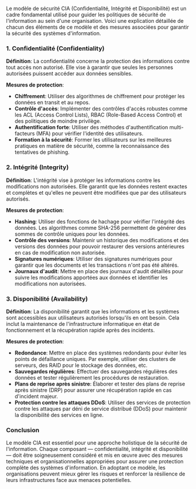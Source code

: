 Le modèle de sécurité CIA (Confidentialité, Intégrité et Disponibilité) est un cadre fondamental utilisé pour guider les politiques de sécurité de l'information au sein d'une organisation. Voici une explication détaillée de chacun des éléments de ce modèle et des mesures associées pour garantir la sécurité des systèmes d'information.

### 1. Confidentialité (Confidentiality)

**Définition**: La confidentialité concerne la protection des informations contre tout accès non autorisé. Elle vise à garantir que seules les personnes autorisées puissent accéder aux données sensibles.

**Mesures de protection**:
- **Chiffrement**: Utiliser des algorithmes de chiffrement pour protéger les données en transit et au repos.
- **Contrôle d'accès**: Implémenter des contrôles d'accès robustes comme les ACL (Access Control Lists), RBAC (Role-Based Access Control) et des politiques de moindre privilège.
- **Authentification forte**: Utiliser des méthodes d'authentification multi-facteurs (MFA) pour vérifier l'identité des utilisateurs.
- **Formation à la sécurité**: Former les utilisateurs sur les meilleures pratiques en matière de sécurité, comme la reconnaissance des tentatives de phishing.

### 2. Intégrité (Integrity)

**Définition**: L'intégrité vise à protéger les informations contre les modifications non autorisées. Elle garantit que les données restent exactes et complètes et qu'elles ne peuvent être modifiées que par des utilisateurs autorisés.

**Mesures de protection**:
- **Hashing**: Utiliser des fonctions de hachage pour vérifier l'intégrité des données. Les algorithmes comme SHA-256 permettent de générer des sommes de contrôle uniques pour les données.
- **Contrôle des versions**: Maintenir un historique des modifications et des versions des données pour pouvoir restaurer des versions antérieures en cas de modification non autorisée.
- **Signatures numériques**: Utiliser des signatures numériques pour garantir que les documents et les transactions n'ont pas été altérés.
- **Journaux d'audit**: Mettre en place des journaux d'audit détaillés pour suivre les modifications apportées aux données et identifier les modifications non autorisées.

### 3. Disponibilité (Availability)

**Définition**: La disponibilité garantit que les informations et les systèmes sont accessibles aux utilisateurs autorisés lorsqu'ils en ont besoin. Cela inclut la maintenance de l'infrastructure informatique en état de fonctionnement et la récupération rapide après des incidents.

**Mesures de protection**:
- **Redondance**: Mettre en place des systèmes redondants pour éviter les points de défaillance uniques. Par exemple, utiliser des clusters de serveurs, des RAID pour le stockage des données, etc.
- **Sauvegardes régulières**: Effectuer des sauvegardes régulières des données et tester régulièrement les procédures de restauration.
- **Plans de reprise après sinistre**: Élaborer et tester des plans de reprise après sinistre (DRP) pour assurer une récupération rapide en cas d'incident majeur.
- **Protection contre les attaques DDoS**: Utiliser des services de protection contre les attaques par déni de service distribué (DDoS) pour maintenir la disponibilité des services en ligne.

### Conclusion

Le modèle CIA est essentiel pour une approche holistique de la sécurité de l'information. Chaque composant — confidentialité, intégrité et disponibilité — doit être soigneusement considéré et mis en œuvre avec des mesures techniques et organisationnelles appropriées pour assurer une protection complète des systèmes d'information. En adoptant ce modèle, les organisations peuvent mieux gérer les risques et renforcer la résilience de leurs infrastructures face aux menaces potentielles.